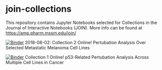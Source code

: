 # join-collections
This repository contains Jupyter Notebooks selected for Collections in the Journal of Interactive Notebooks (JOIN). More info can be found at https://amp.pharm.mssm.edu/join/

[![Binder](https://mybinder.org/badge.svg)](https://mybinder.org/v2/gh/MaayanLab/join-collections/master?filepath=join-issue-2)
2018-08-02: Collection 2 Online! Pertubation Analysis Over Selected Metastatic Melanoma Cell Lines

[![Binder](https://mybinder.org/badge.svg)](https://mybinder.org/v2/gh/MaayanLab/join-collections/master?filepath=join-issue-1)
Collection 1 Online! p53-Related Pertubation Analysis Across Multiple Cell Lines in Cancer
